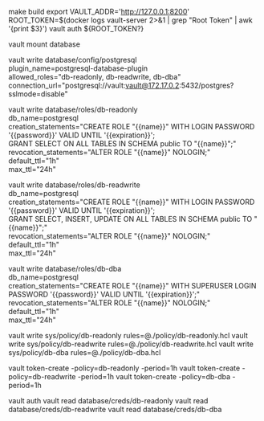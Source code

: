 make build
export VAULT_ADDR='http://127.0.0.1:8200'
ROOT_TOKEN=$(docker logs vault-server 2>&1 | grep "Root Token" | awk '{print $3}')
vault auth ${ROOT_TOKEN?}

vault mount database

vault write database/config/postgresql \
    plugin_name=postgresql-database-plugin \
    allowed_roles="db-readonly, db-readwrite, db-dba" \
    connection_url="postgresql://vault:vault@172.17.0.2:5432/postgres?sslmode=disable"

vault write database/roles/db-readonly \
    db_name=postgresql \
    creation_statements="CREATE ROLE \"{{name}}\" WITH LOGIN PASSWORD '{{password}}' VALID UNTIL '{{expiration}}'; \
        GRANT SELECT ON ALL TABLES IN SCHEMA public TO \"{{name}}\";" \
    revocation_statements="ALTER ROLE \"{{name}}\" NOLOGIN;"\
    default_ttl="1h" \
    max_ttl="24h"

vault write database/roles/db-readwrite \
    db_name=postgresql \
    creation_statements="CREATE ROLE \"{{name}}\" WITH LOGIN PASSWORD '{{password}}' VALID UNTIL '{{expiration}}'; \
        GRANT SELECT, INSERT, UPDATE ON ALL TABLES IN SCHEMA public TO \"{{name}}\";" \
    revocation_statements="ALTER ROLE \"{{name}}\" NOLOGIN;"\
    default_ttl="1h" \
    max_ttl="24h"

vault write database/roles/db-dba \
    db_name=postgresql \
    creation_statements="CREATE ROLE \"{{name}}\" WITH SUPERUSER LOGIN PASSWORD '{{password}}' VALID UNTIL '{{expiration}}';" \
    revocation_statements="ALTER ROLE \"{{name}}\" NOLOGIN;"\
    default_ttl="1h" \
    max_ttl="24h"

vault write sys/policy/db-readonly rules=@./policy/db-readonly.hcl
vault write sys/policy/db-readwrite rules=@./policy/db-readwrite.hcl
vault write sys/policy/db-dba rules=@./policy/db-dba.hcl

vault token-create -policy=db-readonly -period=1h
vault token-create -policy=db-readwrite -period=1h
vault token-create -policy=db-dba -period=1h

vault auth
vault read database/creds/db-readonly
vault read database/creds/db-readwrite
vault read database/creds/db-dba
